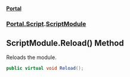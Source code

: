 #### [Portal](index.md 'index')
### [Portal.Script](Portal.Script.md 'Portal.Script').[ScriptModule](ScriptModule.md 'Portal.Script.ScriptModule')

## ScriptModule.Reload() Method

Reloads the module.

```csharp
public virtual void Reload();
```